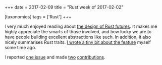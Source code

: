 +++
date = 2017-02-09
title = "Rust week of 2017-02-02"

[taxonomies]
tags = ['Rust']
+++

I very much enjoyed reading about [the design of Rust futures]. It makes
me highly appreciate the smarts of those involved, and how lucky we are
to have people building excellent abstractions like such. In addition,
it also nicely summarises Rust traits. [I wrote a tiny bit about the
feature] myself some time ago.

I reported [one issue] and made [two][] [contributions].

  [the design of Rust futures]: http://aturon.github.io/blog/2016/09/07/futures-design
  [I wrote a tiny bit about the feature]: https://github.com/softprops/shiplift/issues/50
  [one issue]: https://github.com/alexcrichton/futures-rs/pull/384
  [two]: https://github.com/alexcrichton/futures-rs/pull/385
  [contributions]: http://tshepang.net/rust-week-of-2015-05-22
